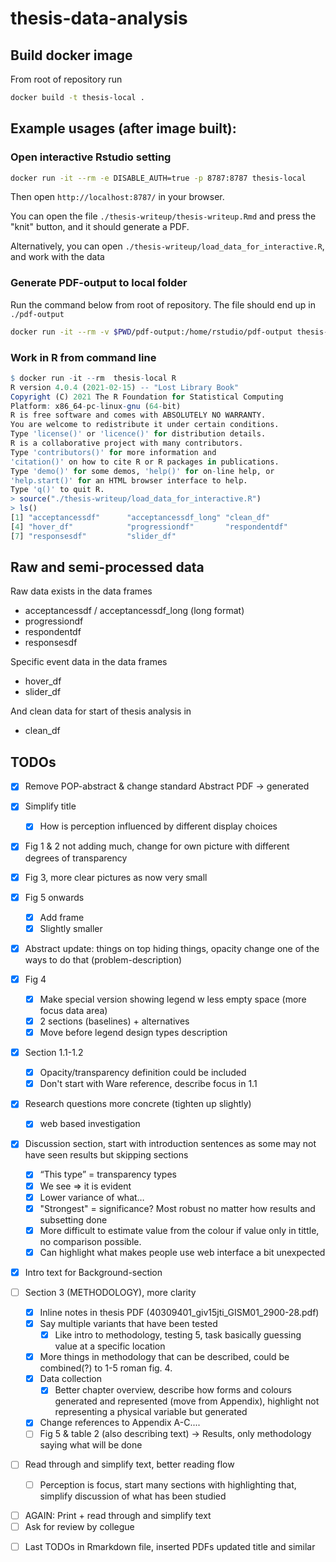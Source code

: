 # thesis-data-analysis

## Build docker image

From root of repository run

```bash
docker build -t thesis-local .
```

## Example usages (after image built):

### Open interactive Rstudio setting

```bash
docker run -it --rm -e DISABLE_AUTH=true -p 8787:8787 thesis-local
```

Then open `http://localhost:8787/` in your browser.

You can open the file `./thesis-writeup/thesis-writeup.Rmd` and press the "knit" button, and it should generate a PDF.

Alternatively, you can open `./thesis-writeup/load_data_for_interactive.R`, and work with the data

### Generate PDF-output to local folder

Run the command below from root of repository. The file should end up in `./pdf-output`

```bash
docker run -it --rm -v $PWD/pdf-output:/home/rstudio/pdf-output thesis-local Rscript -e "rmarkdown::render('./thesis-writeup/thesis-writeup.Rmd', output_file = 'tillman_thesis.pdf', output_dir = './pdf-output')"
```

### Work in R from command line

```r
$ docker run -it --rm  thesis-local R
R version 4.0.4 (2021-02-15) -- "Lost Library Book"
Copyright (C) 2021 The R Foundation for Statistical Computing
Platform: x86_64-pc-linux-gnu (64-bit)
R is free software and comes with ABSOLUTELY NO WARRANTY.
You are welcome to redistribute it under certain conditions.
Type 'license()' or 'licence()' for distribution details.
R is a collaborative project with many contributors.
Type 'contributors()' for more information and
'citation()' on how to cite R or R packages in publications.
Type 'demo()' for some demos, 'help()' for on-line help, or
'help.start()' for an HTML browser interface to help.
Type 'q()' to quit R.
> source("./thesis-writeup/load_data_for_interactive.R")
> ls()
[1] "acceptancessdf"      "acceptancessdf_long" "clean_df"
[4] "hover_df"            "progressiondf"       "respondentdf"
[7] "responsesdf"         "slider_df"
```

## Raw and semi-processed data

Raw data exists in the data frames

- acceptancessdf / acceptancessdf_long (long format)    
- progressiondf  
- respondentdf 
- responsesdf

Specific event data in the data frames
- hover_df
- slider_df

And clean data for start of thesis analysis in
- clean_df

## TODOs
- [x] Remove POP-abstract & change standard Abstract PDF -> generated
- [x] Simplify title
    - [x] How is perception influenced by different display choices
- [x] Fig 1 & 2 not adding much, change for own picture with different degrees of transparency
- [x] Fig 3, more clear pictures as now very small
- [x] Fig 5 onwards
    - [x] Add frame
    - [x] Slightly smaller
- [x] Abstract update: things on top hiding things, opacity change one of the ways to do that (problem-description)
- [x] Fig 4
    - [x] Make special version showing legend w less empty space (more focus data area)
    - [x] 2 sections (baselines) + alternatives
    - [x] Move before legend design types description
- [x] Section 1.1-1.2
    - [x] Opacity/transparency definition could be included 
    - [x] Don't start with Ware reference, describe focus in 1.1
- [x] Research questions more concrete (tighten up slightly)
    - [x] web based investigation
- [x] Discussion section, start with introduction sentences as some may not have seen results but skipping sections
    - [x] “This type” = transparency types
    - [x] We see => it is evident
    - [x] Lower variance of what…
    - [x] "Strongest" = significance? Most robust no matter how results and subsetting done
    - [x] More difficult to estimate value from the colour if value only in tittle, no comparison possible.
    - [x] Can highlight what makes people use web interface a bit unexpected
- [x] Intro text for Background-section 


- [ ] Section 3 (METHODOLOGY), more clarity
    - [x] Inline notes in thesis PDF (40309401_giv15jti_GISM01_2900-28.pdf)
    - [x] Say multiple variants that have been tested
        - [x] Like intro to methodology, testing 5, task basically guessing value at a specific location
    - [x] More things in methodology that can be described, could be combined(?) to 1-5 roman fig. 4.
    - [x] Data collection
        - [x] Better chapter overview, describe how forms and colours generated and represented (move from Appendix), highlight not representing a physical variable but generated
    - [x] Change references to Appendix A-C....
    - [ ] Fig 5 & table 2 (also describing text) -> Results, only methodology saying what will be done 
- [ ] Read through and simplify text, better reading flow
    - [ ] Perception is focus, start many sections with highlighting that, simplify discussion of what has been studied

<!-- Pre secondary draft -->
- [ ] AGAIN: Print + read through and simplify text
- [ ] Ask for review by collegue

<!-- PRE FINAL SUBMIT -->
- [ ] Last TODOs in Rmarkdown file, inserted PDFs updated title and similar